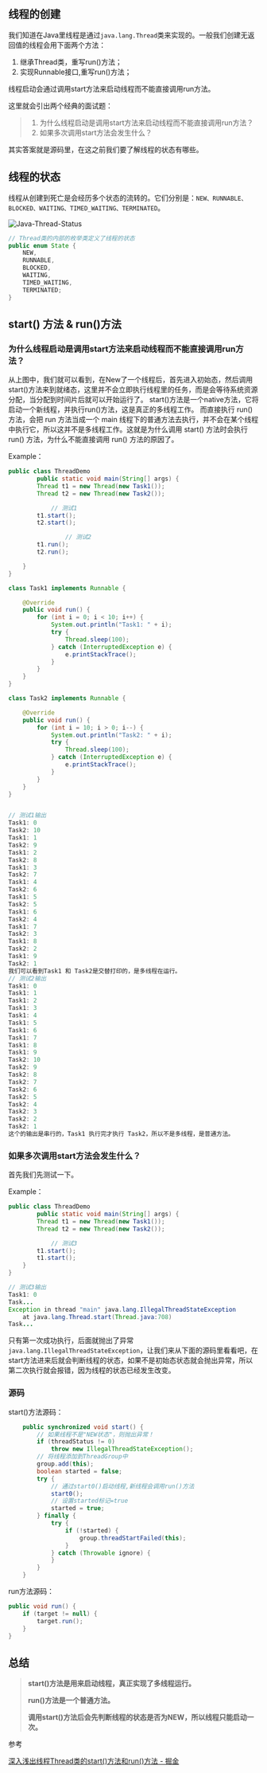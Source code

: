 ## 线程的创建

我们知道在Java里线程是通过`java.lang.Thread`类来实现的。一般我们创建无返回值的线程会用下面两个方法：

1. 继承Thread类，重写run()方法；
2. 实现Runnable接口,重写run()方法；

线程启动会通过调用start方法来启动线程而不能直接调用run方法。

这里就会引出两个经典的面试题：

> 1. 为什么线程启动是调用start方法来启动线程而不能直接调用run方法？
> 2. 如果多次调用start方法会发生什么？

其实答案就是源码里，在这之前我们要了解线程的状态有哪些。

## 线程的状态

线程从创建到死亡是会经历多个状态的流转的。它们分别是：`NEW、RUNNABLE、BLOCKED、WAITING、TIMED_WAITING、TERMINATED`。

![Java-Thread-Status](https://image-hosting-lan.oss-cn-beijing.aliyuncs.com/Java-Thread-Status.png)

```java
// Thread类的内部的枚举类定义了线程的状态
public enum State {
    NEW,
    RUNNABLE,
    BLOCKED,
    WAITING,
    TIMED_WAITING,
    TERMINATED;
}
```

## start() 方法 & run()方法

### 为什么线程启动是调用start方法来启动线程而不能直接调用run方法？

从上图中，我们就可以看到，在New了一个线程后，首先进入初始态，然后调用start()方法来到就绪态，这里并不会立即执行线程里的任务，而是会等待系统资源分配，当分配到时间片后就可以开始运行了。 start()方法是一个native方法，它将启动一个新线程，并执行run()方法，这是真正的多线程工作。 而直接执行 run() 方法，会把 run 方法当成一个 main 线程下的普通方法去执行，并不会在某个线程中执行它，所以这并不是多线程工作。这就是为什么调用 start() 方法时会执行 run() 方法，为什么不能直接调用 run() 方法的原因了。

Example：

```java
public class ThreadDemo    
		public static void main(String[] args) {
        Thread t1 = new Thread(new Task1());
        Thread t2 = new Thread(new Task2());

  			// 测试1
        t1.start();
        t2.start();

 				// 测试2
        t1.run();
        t2.run();

    }
}

class Task1 implements Runnable {

    @Override
    public void run() {
        for (int i = 0; i < 10; i++) {
            System.out.println("Task1: " + i);
            try {
                Thread.sleep(100);
            } catch (InterruptedException e) {
                e.printStackTrace();
            }
        }
    }
}

class Task2 implements Runnable {

    @Override
    public void run() {
        for (int i = 10; i > 0; i--) {
            System.out.println("Task2: " + i);
            try {
                Thread.sleep(100);
            } catch (InterruptedException e) {
                e.printStackTrace();
            }
        }
    }
}


// 测试1输出
Task1: 0
Task2: 10
Task1: 1
Task2: 9
Task1: 2
Task2: 8
Task1: 3
Task2: 7
Task1: 4
Task2: 6
Task1: 5
Task2: 5
Task1: 6
Task2: 4
Task1: 7
Task2: 3
Task1: 8
Task2: 2
Task1: 9
Task2: 1
我们可以看到Task1 和 Task2是交替打印的，是多线程在运行。
// 测试2输出
Task1: 0
Task1: 1
Task1: 2
Task1: 3
Task1: 4
Task1: 5
Task1: 6
Task1: 7
Task1: 8
Task1: 9
Task2: 10
Task2: 9
Task2: 8
Task2: 7
Task2: 6
Task2: 5
Task2: 4
Task2: 3
Task2: 2
Task2: 1
这个的输出是串行的，Task1 执行完才执行 Task2，所以不是多线程，是普通方法。
```

### 如果多次调用start方法会发生什么？

首先我们先测试一下。

Example：

```java
public class ThreadDemo    
		public static void main(String[] args) {
        Thread t1 = new Thread(new Task1());
        Thread t2 = new Thread(new Task2());

  			// 测试3
        t1.start();
        t1.start();
    }
}

// 测试3输出
Task1: 0
Task...
Exception in thread "main" java.lang.IllegalThreadStateException
	at java.lang.Thread.start(Thread.java:708)
Task...
```

只有第一次成功执行，后面就抛出了异常`java.lang.IllegalThreadStateException`，让我们来从下面的源码里看看吧，在start方法进来后就会判断线程的状态，如果不是初始态状态就会抛出异常，所以第二次执行就会报错，因为线程的状态已经发生改变。

### 源码

start()方法源码：

```java
    public synchronized void start() {  
        // 如果线程不是"NEW状态"，则抛出异常！  
        if (threadStatus != 0)  
            throw new IllegalThreadStateException();  
        // 将线程添加到ThreadGroup中  
        group.add(this);  
        boolean started = false;  
        try {  
            // 通过start0()启动线程,新线程会调用run()方法  
            start0();  
            // 设置started标记=true  
            started = true;  
        } finally {  
            try {  
                if (!started) {  
                    group.threadStartFailed(this);  
                }  
            } catch (Throwable ignore) {  
            }  
        }  
    }  
```

run方法源码：

```java
public void run() {  
    if (target != null) {  
        target.run();  
    }  
} 
```



## 总结

> **start()方法是用来启动线程，真正实现了多线程运行。**
>
> **run()方法是一个普通方法。**
>
> **调用start()方法后会先判断线程的状态是否为NEW，所以线程只能启动一次。**





参考

[深入浅出线程Thread类的start\(\)方法和run\(\)方法 \- 掘金](https://juejin.im/post/5b09274af265da0de25759d5)

